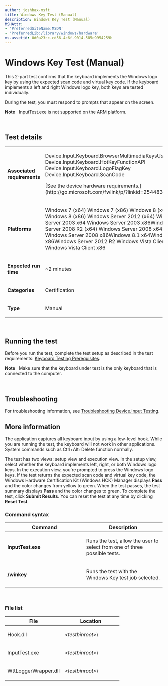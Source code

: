 ```yaml
---
author: joshbax-msft
title: Windows Key Test (Manual)
description: Windows Key Test (Manual)
MSHAttr:
- 'PreferredSiteName:MSDN'
- 'PreferredLib:/library/windows/hardware'
ms.assetid: 0d0a23cc-cd56-4c6f-9014-585e9954259b
---
```


# Windows Key Test (Manual)


This 2-part test confirms that the keyboard implements the Windows logo key by using the expected scan code and virtual key code. If the keyboard implements a left and right Windows logo key, both keys are tested individually.

During the test, you must respond to prompts that appear on the screen.

**Note**  
InputTest.exe is not supported on the ARM platform.

 

## Test details


<table>
<colgroup>
<col width="50%" />
<col width="50%" />
</colgroup>
<tbody>
<tr class="odd">
<td><p><strong>Associated requirements</strong></p></td>
<td><p>Device.Input.Keyboard.BrowserMultimediaKeysUseMSApis Device.Input.Keyboard.HotKeyFunctionAPI Device.Input.Keyboard.LogoFlagKey Device.Input.Keyboard.ScanCode</p>
<p>[See the device hardware requirements.](http://go.microsoft.com/fwlink/p/?linkid=254483)</p></td>
</tr>
<tr class="even">
<td><p><strong>Platforms</strong></p></td>
<td><p>Windows 7 (x64) Windows 7 (x86) Windows 8 (x64) Windows 8 (x86) Windows Server 2012 (x64) Windows Server 2003 x64 Windows Server 2003 x86Windows Server 2008 R2 (x64) Windows Server 2008 x64 Windows Server 2008 x86Windows 8.1 x64Windows 8.1 x86Windows Server 2012 R2 Windows Vista Client x64 Windows Vista Client x86</p></td>
</tr>
<tr class="odd">
<td><p><strong>Expected run time</strong></p></td>
<td><p>~2 minutes</p></td>
</tr>
<tr class="even">
<td><p><strong>Categories</strong></p></td>
<td><p>Certification</p></td>
</tr>
<tr class="odd">
<td><p><strong>Type</strong></p></td>
<td><p>Manual</p></td>
</tr>
</tbody>
</table>

 

## Running the test


Before you run the test, complete the test setup as described in the test requirements: [Keyboard Testing Prerequisites](keyboard-testing-prerequisites.md).

**Note**  
Make sure that the keyboard under test is the only keyboard that is connected to the computer.

 

## Troubleshooting


For troubleshooting information, see [Troubleshooting Device.Input Testing](troubleshooting-deviceinput-testing.md).

## More information


The application captures all keyboard input by using a low-level hook. While you are running the test, the keyboard will not work in other applications. System commands such as Ctrl+Alt+Delete function normally.

The test has two views: setup view and execution view. In the setup view, select whether the keyboard implements left, right, or both Windows logo keys. In the execution view, you're prompted to press the Windows logo keys. If the test returns the expected scan code and virtual key code, the Windows Hardware Certification Kit (Windows HCK) Manager displays **Pass** and the color changes from yellow to green. When the test passes, the test summary displays **Pass** and the color changes to green. To complete the test, click **Submit Results**. You can reset the test at any time by clicking **Reset Test**.

### Command syntax

<table>
<colgroup>
<col width="50%" />
<col width="50%" />
</colgroup>
<thead>
<tr class="header">
<th>Command</th>
<th>Description</th>
</tr>
</thead>
<tbody>
<tr class="odd">
<td><p><strong>InputTest.exe</strong></p></td>
<td><p>Runs the test, allow the user to select from one of three possible tests.</p></td>
</tr>
<tr class="even">
<td><p><strong>/winkey</strong></p></td>
<td><p>Runs the test with the Windows Key test job selected.</p></td>
</tr>
</tbody>
</table>

 

### File list

<table>
<colgroup>
<col width="50%" />
<col width="50%" />
</colgroup>
<thead>
<tr class="header">
<th>File</th>
<th>Location</th>
</tr>
</thead>
<tbody>
<tr class="odd">
<td><p>Hook.dll</p></td>
<td><p><em>&lt;testbinroot&gt;</em>\</p></td>
</tr>
<tr class="even">
<td><p>InputTest.exe</p></td>
<td><p><em>&lt;testbinroot&gt;</em>\</p></td>
</tr>
<tr class="odd">
<td><p>WttLoggerWrapper.dll</p></td>
<td><p><em>&lt;testbinroot&gt;</em>\</p></td>
</tr>
</tbody>
</table>

 

 

 







